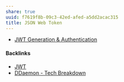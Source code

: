 ```yaml
---
share: true
uuid: f7619f8b-09c3-42ed-afed-a5dd2acac315
title: JSON Web Token
---
```

* [JWT Generation & Authentication](https://chat.openai.com/share/45ae8806-c1b4-4154-ae52-a73025b46ca8)

#### Backlinks

* [JWT](/614bd6f4-4326-491b-89e9-400a93810de9)
* [DDaemon - Tech Breakdown](/457c6a22-361f-4b4b-9867-809c7c6d0316)